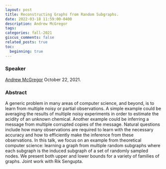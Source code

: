```yaml
---
layout: post
title: Reconstructing Graphs from Random Subgraphs.
date: 2022-03-18 11:59:00-0400
description: Andrew McGregor
tags: 
categories: fall-2021
giscus_comments: false
related_posts: true
toc:
  beginning: true
---
```


### Speaker 

[Andrew McGregor](https://people.cs.umass.edu/~mcgregor/)
October 22, 2021. 


### Abstract
A generic problem in many areas of computer science, and beyond, is to learn from multiple noisy or partial observations. A simple example could be averaging the results of multiple noisy experiments in order to estimate the acidity of an unknown chemical. Another example could be inferring a message from multiple corrupted copies of the message. Natural questions include how many observations are required to learn with the necessary accuracy and how to efficiently make the inference from these observations. In this talk, we focus on an example from theoretical computer science: learning a graph from multiple random subgraphs where each subgraph is the induced subgraph of a set of randomly sampled nodes. We present both upper and lower bounds for a variety of families of graphs. Joint work with Rik Sengupta.

